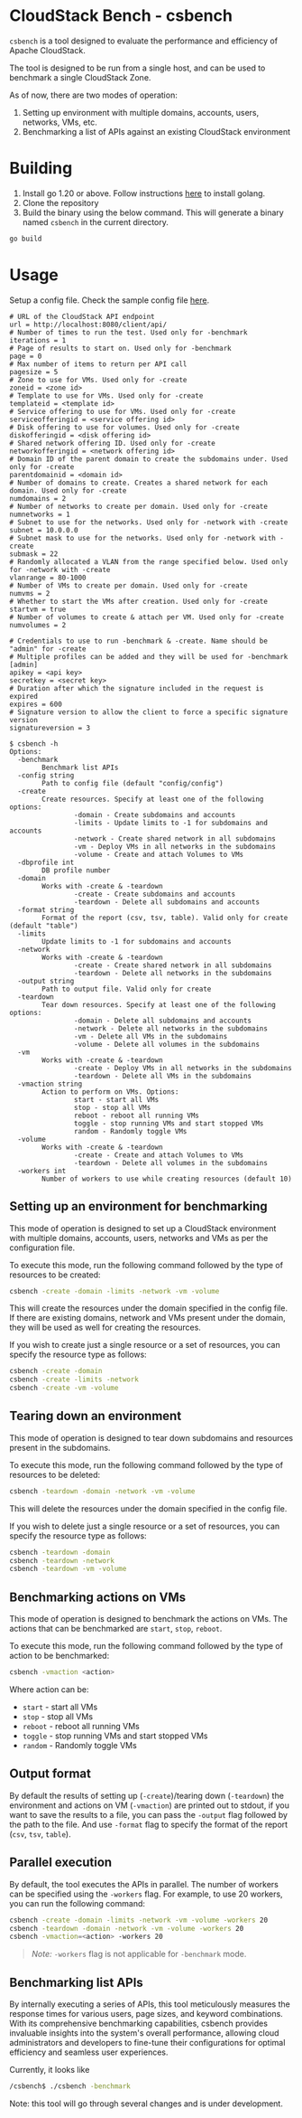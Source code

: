 # CloudStack Bench - csbench

`csbench` is a tool designed to evaluate the performance and efficiency of
Apache CloudStack.

The tool is designed to be run from a single host, and can be used to benchmark
a single CloudStack Zone.

As of now, there are two modes of operation:
1. Setting up environment with multiple domains, accounts, users, networks, VMs, etc.
2. Benchmarking a list of APIs against an existing CloudStack environment

# Building
1. Install go 1.20 or above. Follow instructions [here](https://go.dev/doc/install) to install golang.
2. Clone the repository
3. Build the binary using the below command. This will generate a binary named `csbench` in the current directory.
```bash
go build
```

# Usage

Setup a config file. Check the sample config file [here](./config/config).

```
# URL of the CloudStack API endpoint
url = http://localhost:8080/client/api/
# Number of times to run the test. Used only for -benchmark
iterations = 1
# Page of results to start on. Used only for -benchmark
page = 0
# Max number of items to return per API call
pagesize = 5
# Zone to use for VMs. Used only for -create
zoneid = <zone id>
# Template to use for VMs. Used only for -create
templateid = <template id>
# Service offering to use for VMs. Used only for -create
serviceofferingid = <service offering id>
# Disk offering to use for volumes. Used only for -create
diskofferingid = <disk offering id>
# Shared network offering ID. Used only for -create
networkofferingid = <network offering id>
# Domain ID of the parent domain to create the subdomains under. Used only for -create
parentdomainid = <domain id>
# Number of domains to create. Creates a shared network for each domain. Used only for -create
numdomains = 2
# Number of networks to create per domain. Used only for -create
numnetworks = 1
# Subnet to use for the networks. Used only for -network with -create
subnet = 10.0.0.0
# Subnet mask to use for the networks. Used only for -network with -create
submask = 22
# Randomly allocated a VLAN from the range specified below. Used only for -network with -create
vlanrange = 80-1000
# Number of VMs to create per domain. Used only for -create
numvms = 2
# Whether to start the VMs after creation. Used only for -create
startvm = true
# Number of volumes to create & attach per VM. Used only for -create
numvolumes = 2

# Credentials to use to run -benchmark & -create. Name should be "admin" for -create
# Multiple profiles can be added and they will be used for -benchmark
[admin]
apikey = <api key>
secretkey = <secret key>
# Duration after which the signature included in the request is expired
expires = 600
# Signature version to allow the client to force a specific signature version
signatureversion = 3
```


```
$ csbench -h
Options:
  -benchmark
        Benchmark list APIs
  -config string
        Path to config file (default "config/config")
  -create
        Create resources. Specify at least one of the following options:
                -domain - Create subdomains and accounts
                -limits - Update limits to -1 for subdomains and accounts
                -network - Create shared network in all subdomains
                -vm - Deploy VMs in all networks in the subdomains
                -volume - Create and attach Volumes to VMs
  -dbprofile int
        DB profile number
  -domain
        Works with -create & -teardown
                -create - Create subdomains and accounts
                -teardown - Delete all subdomains and accounts
  -format string
        Format of the report (csv, tsv, table). Valid only for create (default "table")
  -limits
        Update limits to -1 for subdomains and accounts
  -network
        Works with -create & -teardown
                -create - Create shared network in all subdomains
                -teardown - Delete all networks in the subdomains
  -output string
        Path to output file. Valid only for create
  -teardown
        Tear down resources. Specify at least one of the following options:
                -domain - Delete all subdomains and accounts
                -network - Delete all networks in the subdomains
                -vm - Delete all VMs in the subdomains
                -volume - Delete all volumes in the subdomains
  -vm
        Works with -create & -teardown
                -create - Deploy VMs in all networks in the subdomains
                -teardown - Delete all VMs in the subdomains
  -vmaction string
        Action to perform on VMs. Options:
                start - start all VMs
                stop - stop all VMs
                reboot - reboot all running VMs
                toggle - stop running VMs and start stopped VMs
                random - Randomly toggle VMs
  -volume
        Works with -create & -teardown
                -create - Create and attach Volumes to VMs
                -teardown - Delete all volumes in the subdomains
  -workers int
        Number of workers to use while creating resources (default 10)
```

## Setting up an environment for benchmarking
This mode of operation is designed to set up a CloudStack environment with multiple domains, accounts, users, networks and VMs as per the configuration file.

To execute this mode, run the following command followed by the type of resources to be created:
```bash
csbench -create -domain -limits -network -vm -volume
```

This will create the resources under the domain specified in the config file. If there are existing domains, network and VMs present under the domain, they will be used as well for creating the resources.

If you wish to create just a single resource or a set of resources, you can specify the resource type as follows:
```bash
csbench -create -domain
csbench -create -limits -network
csbench -create -vm -volume
```

## Tearing down an environment
This mode of operation is designed to tear down subdomains and resources present in the subdomains.

To execute this mode, run the following command followed by the type of resources to be deleted:
```bash
csbench -teardown -domain -network -vm -volume
```

This will delete the resources under the domain specified in the config file.

If you wish to delete just a single resource or a set of resources, you can specify the resource type as follows:
```bash
csbench -teardown -domain
csbench -teardown -network
csbench -teardown -vm -volume
```

## Benchmarking actions on VMs
This mode of operation is designed to benchmark the actions on VMs. The actions that can be benchmarked are `start`, `stop`, `reboot`.

To execute this mode, run the following command followed by the type of action to be benchmarked:
```bash
csbench -vmaction <action>
```
Where action can be:
  - `start` - start all VMs
  - `stop` - stop all VMs
  - `reboot` - reboot all running VMs
  - `toggle` - stop running VMs and start stopped VMs
  - `random` - Randomly toggle VMs

## Output format
By default the results of setting up (`-create`)/tearing down (`-teardown`) the environment and actions on VM (`-vmaction`) are printed out to stdout, if you want to save the results to a file, you can pass the `-output` flag followed by the path to the file. And use `-format` flag to specify the format of the report (`csv`, `tsv`, `table`).

## Parallel execution
By default, the tool executes the APIs in parallel. The number of workers can be specified using the `-workers` flag. For example, to use 20 workers, you can run the following command:
```bash
csbench -create -domain -limits -network -vm -volume -workers 20
csbench -teardown -domain -network -vm -volume -workers 20
csbench -vmaction=<action> -workers 20
```

> *Note:* `-workers` flag is not applicable for `-benchmark` mode.

## Benchmarking list APIs
By internally executing a series of APIs, this tool meticulously measures the response times for various users, page sizes, and keyword combinations. 
With its comprehensive benchmarking capabilities, csbench provides invaluable insights into the system's overall performance, allowing cloud administrators 
and developers to fine-tune their configurations for optimal efficiency and seamless user experiences.

Currently, it looks like

```bash
/csbench$ ./csbench -benchmark
```

Note: this tool will go through several changes and is under development.
